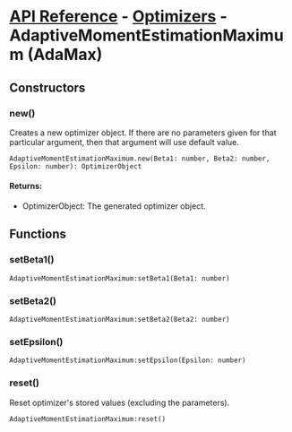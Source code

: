 # [API Reference](../../API.md) - [Optimizers](../Optimizers.md) - AdaptiveMomentEstimationMaximum (AdaMax)

## Constructors

### new()

Creates a new optimizer object. If there are no parameters given for that particular argument, then that argument will use default value.

```
AdaptiveMomentEstimationMaximum.new(Beta1: number, Beta2: number, Epsilon: number): OptimizerObject
```
#### Returns:

* OptimizerObject: The generated optimizer object.

## Functions

### setBeta1()

```
AdaptiveMomentEstimationMaximum:setBeta1(Beta1: number)
```

### setBeta2()

```
AdaptiveMomentEstimationMaximum:setBeta2(Beta2: number)
```

### setEpsilon()

```
AdaptiveMomentEstimationMaximum:setEpsilon(Epsilon: number)
```

### reset()

Reset optimizer's stored values (excluding the parameters).

```
AdaptiveMomentEstimationMaximum:reset()
```
